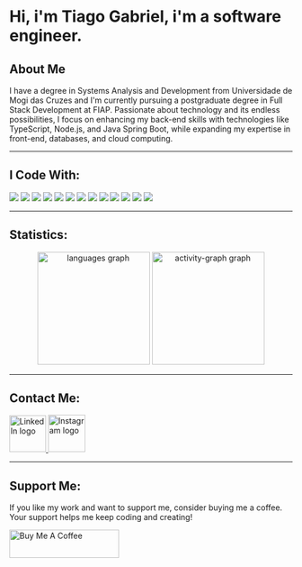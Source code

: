 # Hi, i'm Tiago Gabriel, i'm a software engineer.

## About Me

<p align="left">I have a degree in Systems Analysis and Development from Universidade de Mogi das Cruzes and I'm currently pursuing a postgraduate degree in Full Stack Development at FIAP. Passionate about technology and its endless possibilities, I focus on enhancing my back-end skills with technologies like TypeScript, Node.js, and Java Spring Boot, while expanding my expertise in front-end, databases, and cloud computing.</p>

---

## I Code With:

![](https://img.shields.io/badge/Code-JavaScript-informational?style=flat&logo=javascript&logoColor=white&color=ffffff)
![](https://img.shields.io/badge/Code-Node.js-informational?style=flat&logo=node.js&logoColor=white&color=ffffff)
![](https://img.shields.io/badge/Code-PHP-informational?style=flat&logo=php&logoColor=white&color=ffffff)
![](https://img.shields.io/badge/Code-TypeScript-informational?style=flat&logo=typescript&logoColor=white&color=ffffff)
![](https://img.shields.io/badge/Code-React-informational?style=flat&logo=react&logoColor=white&color=ffffff)
![](https://img.shields.io/badge/Database-MySQL-informational?style=flat&logo=mysql&logoColor=white&color=ffffff)
![](https://img.shields.io/badge/Code-HTML5-informational?style=flat&logo=html5&logoColor=white&color=ffffff)
![](https://img.shields.io/badge/Code-CSS3-informational?style=flat&logo=css3&logoColor=white&color=ffffff)
![](https://img.shields.io/badge/Tools-GitLab-informational?style=flat&logo=gitlab&logoColor=white&color=ffffff)
![](https://img.shields.io/badge/Design-Figma-informational?style=flat&logo=figma&logoColor=white&color=ffffff)
![](https://img.shields.io/badge/Tools-Jenkins-informational?style=flat&logo=jenkins&logoColor=white&color=ffffff)
![](https://img.shields.io/badge/OS-Linux-informational?style=flat&logo=linux&logoColor=white&color=ffffff)
![](https://img.shields.io/badge/Code-Java-informational?style=flat&logo=python&logoColor=white&color=ffffff)


---

## Statistics:

<div align="center">
  <img src="https://github-readme-stats.vercel.app/api/top-langs?username=thegaab&locale=en&hide_title=false&layout=compact&card_width=320&langs_count=8&bg_color=000000&title_color=ffffff&text_color=ffffff&icon_color=cccccc&border_color=444444&hide_border=true&theme=transparent" height="200" alt="languages graph" />

  <img src="https://github-readme-activity-graph.vercel.app/graph?username=thegaab&radius=16&theme=tokyo-night&area=true&order=5&hide_border=true&bg_color=000000&color=ffffff&title_color=ffffff&point=ffffff&line=ffffff&custom_title=Contribution%20graph" height="200" alt="activity-graph graph" />
</div>

---

## Contact Me:

<div align="left">
  <a href="https://www.linkedin.com/in/tiagogab/" target="_blank">
    <img src="https://blakeoliver.com.au/wp-content/uploads/2023/06/vecteezy_linkedin-logo-png-linkedin-icon-transparent-png_18930585_835-1536x1536.png" width="65" height="65" alt="LinkedIn logo" />
  </a>
  <a href="https://www.instagram.com/_tgaab/" target="_blank">
    <img src="https://static.vecteezy.com/system/resources/thumbnails/018/930/692/small/instagram-logo-instagram-icon-transparent-free-png.png" width="66" height="66" alt="Instagram logo" />
  </a>
</div>

---

## Support Me:
<p>If you like my work and want to support me, consider buying me a coffee. Your support helps me keep coding and creating!</p>
<p><a href="https://www.buymeacoffee.com/tgaab"> <img align="left" src="https://i.imgur.com/fSekKvT.png" height="50" width="195" alt="Buy Me A Coffee" /></a></p><br><br>



